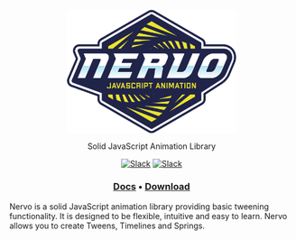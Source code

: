 <p align="center">
    <a href="https://www.nervo-js.org" rel="nofollow"><img src="https://raw.githubusercontent.com/SlimMarten/nervo/development/logo.svg?sanitize=true" align="center" width="300"></a>
</p>
<p align="center">
Solid JavaScript Animation Library
</p>
<p align="center">
<a href="https://www.npmjs.com/package/nervo" rel="nofollow"><img src="https://img.shields.io/npm/v/nervo.svg" alt="Slack" data-canonical-src="https://img.shields.io/npm/v/nervo.svg" style="max-width:100%;"></a>
<a href="https://www.npmjs.com/package/nervo" rel="nofollow"><img src="https://img.shields.io/npm/dt/nervo.svg" alt="Slack" data-canonical-src="https://img.shields.io/npm/dt/nervo.svg" style="max-width:100%;"></a>
</p>


<h3 align="center">
  <a href="http://nervo-js.org">Docs</a> •
  <a href="http://nervo-js.org">Download</a>
</h3>

Nervo is a solid JavaScript animation library providing basic tweening functionality. It is designed to be flexible, intuitive and easy to learn. Nervo allows you to create Tweens, Timelines and Springs.
